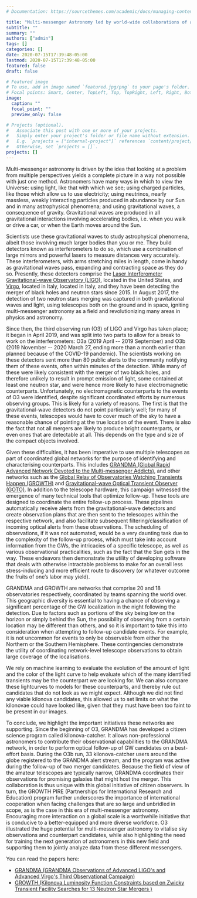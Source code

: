 ```yaml
---
# Documentation: https://sourcethemes.com/academic/docs/managing-content/

title: "Multi-messenger Astronomy led by world-wide collaborations of astronomers"
subtitle: ""
summary: ""
authors: ["admin"]
tags: []
categories: []
date: 2020-07-15T17:39:48-05:00
lastmod: 2020-07-15T17:39:48-05:00
featured: false
draft: false

# Featured image
# To use, add an image named `featured.jpg/png` to your page's folder.
# Focal points: Smart, Center, TopLeft, Top, TopRight, Left, Right, BottomLeft, Bottom, BottomRight.
image:
  caption: ""
  focal_point: ""
  preview_only: false

# Projects (optional).
#   Associate this post with one or more of your projects.
#   Simply enter your project's folder or file name without extension.
#   E.g. `projects = ["internal-project"]` references `content/project/deep-learning/index.md`.
#   Otherwise, set `projects = []`.
projects: []
---
```

Multi-messenger astronomy is driven by the idea that looking at a problem from multiple perspectives yields a complete picture in a way not possible with just one method.
Astronomers have many ways in which to view the Universe: using light, like that with which we see; using charged particles, like those which allow us to use electricity; using neutrinos, nearly massless, weakly interacting particles produced in abundance by our Sun and in many astrophysical phenomena; and using gravitational waves, a consequence of gravity.
Gravitational waves are produced in all gravitational interactions involving accelerating bodies, i.e. when you walk or drive a car, or when the Earth moves around the Sun.

Scientists use these gravitational waves to study astrophysical phenomena, albeit those involving much larger bodies than you or me.
They build detectors known as interferometers to do so, which use a combination of large mirrors and powerful lasers to measure distances very accurately. 
These interferometers, with arms stretching miles in length, come in handy as gravitational waves pass, expanding and contracting space as they do so.
Presently, these detectors comprise the [Laser Interferometer Gravitational-wave Observatory (LIGO)](https://www.ligo.org), located in the United States, and [Virgo](https://www.virgo-gw.org), located in Italy, located in Italy, and they have been detecting the merger of black holes and neutron stars since 2015.
In August 2017, the detection of two neutron stars merging was captured in both gravitational waves and light, using telescopes both on the ground and in space, igniting multi-messenger astronomy as a field and revolutionizing many areas in physics and astronomy.

Since then, the third observing run (O3) of LIGO and Virgo has taken place; it began in April 2019, and was split into two parts to allow for a break to work on the interferometers: O3a (2019 April -- 2019 September) and O3b (2019 November -- 2020 March 27, ending more than a month earlier than planned because of the COVID-19 pandemic).
The scientists working on these detectors sent more than 80 public alerts to the community notifying them of these events, often within minutes of the detection.
While many of these were likely consistent with the merger of two black holes, and therefore unlikely to result in prompt emission of light, some contained at least one neutron star, and were hence more likely to have electromagnetic counterparts. Unfortunately, no electromagnetic counterparts to the events of O3 were identified, despite significant coordinated efforts by numerous observing groups. 
This is likely for a variety of reasons. The first is that the gravitational-wave detectors do not point particularly well; for many of these events, telescopes would have to cover much of the sky to have a reasonable chance of pointing at the true location of the event.
There is also the fact that not all mergers are likely to produce bright counterparts, or even ones that are detectable at all. This depends on the type and size of the compact objects involved.

Given these difficulties, it has been imperative to use multiple telescopes as part of coordinated global networks for the purpose of identifying and characterising counterparts.
This includes [GRANDMA (Global Rapid Advanced Network Devoted to the Multi-messenger Addicts)](https://grandma.lal.in2p3.fr/), and other networks such as the [Global Relay of Observatories Watching Transients Happen (GROWTH)](http://growth.caltech.edu/) and [Gravitational-wave Optical Transient Observer (GOTO)](https://goto-observatory.org/).
In addition to the telescope hardware, this campaign witnessed the emergence of many technical tools that optimize follow-up.
These tools are designed to coordinate the entire follow-up process. These pipelines automatically receive alerts from the gravitational-wave detectors and create observation plans that are then sent to the telescopes within the respective network, and also facilitate subsequent filtering/classification of incoming optical alerts from these observations.
The scheduling of observations, if it was not automated, would be a very daunting task due to the complexity of the follow-up process, which must take into account information from the GWs, the intricacies of a specific telescope, as well as various observational practicalities, such as the fact that the Sun gets in the way.
These endeavors then demonstrate the utility of developing software that deals with otherwise intractable problems to make for an overall less stress-inducing and more efficient route to discovery (or whatever outcome the fruits of one’s labor may yield).

GRANDMA and GROWTH are networks that comprise 20 and 18 observatories respectively, coordinated by teams spanning the world over.
This geographic diversity is essential to having a chance of observing a significant percentage of the GW localization in the night following the detection.
Due to factors such as portions of the sky being low on the horizon or simply behind the Sun, the possibility of observing from a certain location may be different than others, and so it is important to take this into consideration when attempting to follow-up candidate events.
For example, it is not uncommon for events to only be observable from either the Northern or the Southern Hemisphere.
These contingencies demonstrate the utility of coordinating network-level telescope observations to obtain large coverage of the localisations.

We rely on machine learning to evaluate the evolution of the amount of light and the color of the light curve to help evaluate which of the many identified transients may be the counterpart we are looking for.
We can also compare these lightcurves to models for these counterparts, and thereby rule out candidates that do not look as we might expect.
Although we did not find any viable kilonova candidates, this allowed us to set limits on what the kilonovae could have looked like, given that they must have been too faint to be present in our images.

To conclude, we highlight the important initiatives these networks are supporting.
Since the beginning of O3, GRANDMA has developed a citizen science program called kilonova-catcher.
It allows non-professional astronomers to contribute their observational capabilities to the GRANDMA network, in order to perform optical follow-up of GW candidates on a best-effort basis.
During the O3b run, 33 kilonova-catcher users around the globe registered to the GRANDMA alert stream, and the program was active during the follow-up of two merger candidates.
Because the field of view of the amateur telescopes are typically narrow, GRANDMA coordinates their observations for promising galaxies that might host the merger.
This collaboration is thus unique with this global initiative of citizen observers. In turn, the GROWTH PIRE (Partnerships for International Research and Education) program further underscores the importance of international cooperation when facing challenges that are so large and unbridled in scope, as is the case in this era of multi-messenger astronomy.
Encouraging more interaction on a global scale is a worthwhile initiative that is conducive to a better-equipped and more diverse workforce.
O3 illustrated the huge potential for multi-messenger astronomy to vitalise sky observations and counterpart candidates, while also highlighting the need for training the next generation of astronomers in this new field and supporting them to jointly analyze data from these different messengers.

You can read the papers here:
* [GRANDMA (GRANDMA Observations of Advanced LIGO's and Advanced Virgo's Third Observational Campaign)](https://arxiv.org/abs/2004.04277/)
* [GROWTH (Kilonova Luminosity Function Constraints based on Zwicky Transient Facility Searches for 13 Neutron Star Mergers
)](https://arxiv.org/abs/2006.11306/)


